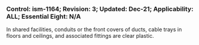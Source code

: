 ### Control: ism-1164; Revision: 3; Updated: Dec-21; Applicability: ALL; Essential Eight: N/A
<p>In shared facilities, conduits or the front covers of ducts, cable trays in floors and ceilings, and associated fittings are clear plastic.</p>